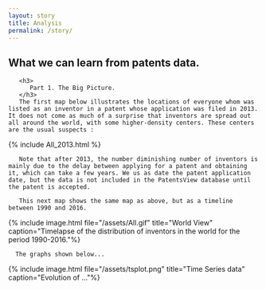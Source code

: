 ```yaml
---
layout: story
title: Analysis
permalink: /story/
---
```


   <div class="story-text">
	   <h2>
	      What we can learn from patents data.
	   </h2>
	   
	   <h3>
	      Part 1. The Big Picture.
	   </h3>
	   The first map below illustrates the locations of everyone whom was listed as an inventor in a patent whose application was filed in 2013. It does not come as much of a surprise that inventors are spread out all around the world, with some higher-density centers. These centers are the usual suspects :   
   </div>
   
   {% include All_2013.html %}
   
   <div class="story-text">
   
       Note that after 2013, the number diminishing number of inventors is mainly due to the delay between applying for a patent and obtaining it, which can take a few years. We us as date the patent application date, but the data is not included in the PatentsView database until the patent is accepted. 
       
       This next map shows the same map as above, but as a timeline between 1990 and 2016.
      
   </div>
   
   {% include image.html file="/assets/All.gif" title="World View" caption="Timelapse of the distribution of inventors in the world for the period 1990-2016."%}
   
   <div class="story-text">
   
      The graphs shown below...
      
   </div>
   
   {% include image.html file="/assets/tsplot.png" title="Time Series data" caption="Evolution of ..."%}
   
